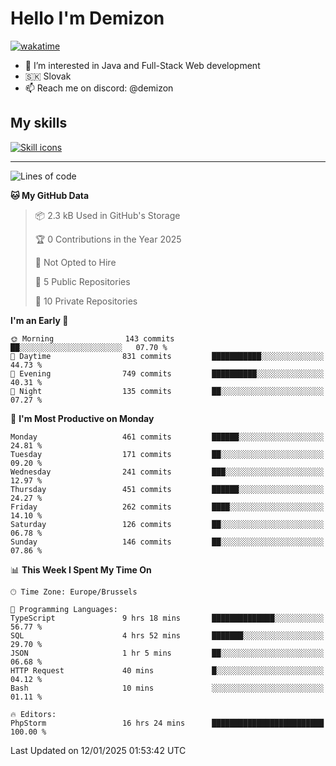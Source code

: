 # Hello I'm Demizon
[![wakatime](https://wakatime.com/badge/user/6ad1949f-d6d7-44f9-9eee-c35e54cc499b.svg)](https://wakatime.com/@6ad1949f-d6d7-44f9-9eee-c35e54cc499b)
- 👀 I’m interested in Java and Full-Stack Web development
- 🇸🇰 Slovak
- 📫 Reach me on discord: @demizon

## My skills
[![Skill icons](https://skillicons.dev/icons?i=java,js,ts,html,css,react,nextjs,tailwind,supabase,py,git,docker,linux,mysql,postgres,mongo&theme=dark)](https://github.com/Demizon3433)

---

<!--START_SECTION:waka-->
![Lines of code](https://img.shields.io/badge/From%20Hello%20World%20I%27ve%20Written-531.2%20thousand%20lines%20of%20code-blue)

**🐱 My GitHub Data** 

> 📦 2.3 kB Used in GitHub's Storage 
 > 
> 🏆 0 Contributions in the Year 2025
 > 
> 🚫 Not Opted to Hire
 > 
> 📜 5 Public Repositories 
 > 
> 🔑 10 Private Repositories 
 > 
**I'm an Early 🐤** 

```text
🌞 Morning                143 commits         ██░░░░░░░░░░░░░░░░░░░░░░░   07.70 % 
🌆 Daytime                831 commits         ███████████░░░░░░░░░░░░░░   44.73 % 
🌃 Evening                749 commits         ██████████░░░░░░░░░░░░░░░   40.31 % 
🌙 Night                  135 commits         ██░░░░░░░░░░░░░░░░░░░░░░░   07.27 % 
```
📅 **I'm Most Productive on Monday** 

```text
Monday                   461 commits         ██████░░░░░░░░░░░░░░░░░░░   24.81 % 
Tuesday                  171 commits         ██░░░░░░░░░░░░░░░░░░░░░░░   09.20 % 
Wednesday                241 commits         ███░░░░░░░░░░░░░░░░░░░░░░   12.97 % 
Thursday                 451 commits         ██████░░░░░░░░░░░░░░░░░░░   24.27 % 
Friday                   262 commits         ████░░░░░░░░░░░░░░░░░░░░░   14.10 % 
Saturday                 126 commits         ██░░░░░░░░░░░░░░░░░░░░░░░   06.78 % 
Sunday                   146 commits         ██░░░░░░░░░░░░░░░░░░░░░░░   07.86 % 
```


📊 **This Week I Spent My Time On** 

```text
🕑︎ Time Zone: Europe/Brussels

💬 Programming Languages: 
TypeScript               9 hrs 18 mins       ██████████████░░░░░░░░░░░   56.77 % 
SQL                      4 hrs 52 mins       ███████░░░░░░░░░░░░░░░░░░   29.70 % 
JSON                     1 hr 5 mins         ██░░░░░░░░░░░░░░░░░░░░░░░   06.68 % 
HTTP Request             40 mins             █░░░░░░░░░░░░░░░░░░░░░░░░   04.12 % 
Bash                     10 mins             ░░░░░░░░░░░░░░░░░░░░░░░░░   01.11 % 

🔥 Editors: 
PhpStorm                 16 hrs 24 mins      █████████████████████████   100.00 % 
```


 Last Updated on 12/01/2025 01:53:42 UTC
<!--END_SECTION:waka-->
